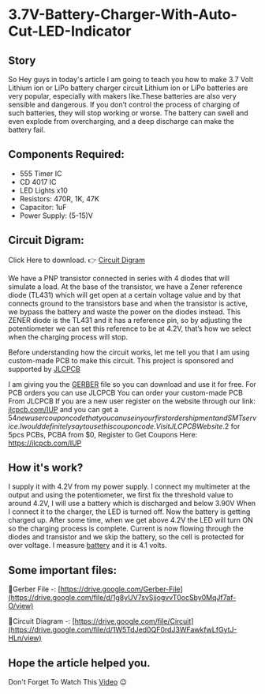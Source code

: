 # 3.7V-Battery-Charger-With-Auto-Cut-LED-Indicator
## Story
So Hey guys in today's article I am going to teach you how to make 3.7 Volt Lithium ion or LiPo battery charger circuit Lithium ion or LiPo batteries are very popular, especially with makers like.These batteries are also very sensible and dangerous. If you don’t control the process of charging of such batteries, they will stop working or worse. The battery can swell and even explode from overcharging, and a deep discharge can make the battery fail.

## Components Required:
- 555 Timer IC
- CD 4017 IC
- LED Lights x10
- Resistors: 470R, 1K, 47K
- Capacitor: 1uF
- Power Supply: (5-15)V

## Circuit Digram:
Click Here to download. 👉 [Circuit Digram](https://hackster.imgix.net/uploads/attachments/1510669/3_7v_battery_charger_with_auto_cut__led_indicator_DEQbnshxYM.jpg?auto=compress%2Cformat&w=740&h=555&fit=max)

We have a PNP transistor connected in series with 4 diodes that will simulate a load. At the base of the transistor, we have a Zener reference diode (TL431) which will get open at a certain voltage value and by that connects ground to the transistors base and when the transistor is active, we bypass the battery and waste the power on the diodes instead. This ZENER diode is the TL431 and it has a reference pin, so by adjusting the potentiometer we can set this reference to be at 4.2V, that’s how we select when the charging process will stop.

Before understanding how the circuit works, let me tell you that I am using custom-made PCB to make this circuit. This project is sponsored and supported by [JLCPCB](https://jlcpcb.com/IUP)

I am giving you the [GERBER](https://drive.google.com/file/d/1g8yUV7svSjjogvvT0ocSby0MqJf7af-O/view) file so you can download and use it for free. For PCB orders you can use JLCPCB You can order your custom-made PCB From JLCPCB If you are a new user register on the website through our link: [jlcpcb.com/IUP](https://jlcpcb.com/IUP) and you can get a $54 new user coupon code that you can use in your first order shipment and SMT service. I would definitely say to use this coupon code. Visit JLCPCB Website.$2 for 5pcs PCBs, PCBA from $0, Register to Get Coupons Here: https://jlcpcb.com/IUP

## How it's work?
I supply it with 4.2V from my power supply. I connect my multimeter at the output and using the potentiometer, we first fix the threshold value to around 4.2V, I will use a battery which is discharged and below 3.90V When I connect it to the charger, the LED is turned off. Now the battery is getting charged up. After some time, when we get above 4.2V the LED will turn ON so the charging process is complete. Current is now flowing through the diodes and transistor and we skip the battery, so the cell is protected for over voltage. I measure [battery](https://hackster.imgix.net/uploads/attachments/1510670/vlcsnap-2022-10-18-11h56m28s089_MasWU1CtFb.png?auto=compress%2Cformat&w=740&h=555&fit=max) and it is 4.1 volts.

## Some important files:

🔹Gerber File -: [https://drive.google.com/Gerber-File](https://drive.google.com/file/d/1g8yUV7svSjjogvvT0ocSby0MqJf7af-O/view)

🔹Circuit Diagram -: [https://drive.google.com/file/Circuit](https://drive.google.com/file/d/1W5TdJed0QF0rdJ3WFawkfwLfGytJ-HLn/view)

## Hope the article helped you.
Don't Forget To Watch This [Video](https://youtu.be/ey9M2IvoovA) 😉

